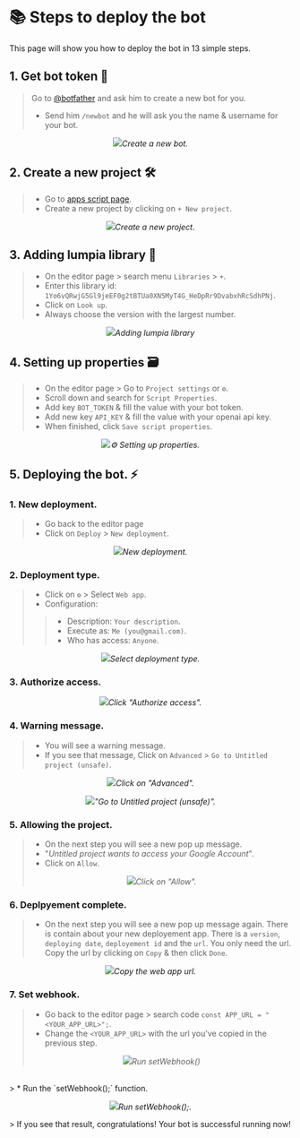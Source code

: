 # 📚 Steps to deploy the bot
This page will show you how to deploy the bot in 13 simple steps.

## 1. Get bot token 💬
> Go to [@botfather](https://t.me/botfather) and ask him to create a new bot for you.
> * Send him `/newbot` and he will ask you the name & username for your bot.
<p align="center"><img src="/assets/new-bot.jpg"><i>Create a new bot.</i></p>


## 2. Create a new project 🛠️
> * Go to [apps script page](https://script.google.com).
> * Create a new project by clicking on `+ New project`.
<p align="center"><img src="/assets/start-1.png"><i>Create a new project.</i></p>


## 3. Adding lumpia library 📄
> * On the editor page > search menu `Libraries` > `+`.
> * Enter this library id: `1Yo6vQRwjG5Gl9jeEF0g2tBTUa0XN5MyT4G_HeDpRr9DvabxhRcSdhPNj`.
> * Click on `Look up`.
> * Always choose the version with the largest number.
<p align="center"><img src="/assets/start-2.png"><i>Adding lumpia library</i></p>

## 4. Setting up properties 🗃️
> * On the editor page > Go to `Project settings` or `⚙️`.
> * Scroll down and search for `Script Properties`.
> * Add key `BOT_TOKEN` & fill the value with your bot token.
> * Add new key `API_KEY` & fill the value with your openai api key.
> * When finished, click `Save script properties`.
<p align="center"><img src="/assets/start-4.png"><i>⚙️ Setting up properties.</i></p>

## 5. Deploying the bot. ⚡
### 1. New deployment.
> * Go back to the editor page
> * Click on `Deploy` > `New deployment`.
<p align="center"><img src="/assets/start-5.png"><i>New deployment.</i></p>

### 2. Deployment type.
> * Click on `⚙️` > Select `Web app`.
> * Configuration:
>> * Description: `Your description`.
>> * Execute as: `Me (you@gmail.com)`.
>> * Who has access: `Anyone`.
<p align="center"><img src="/assets/start-6.jpg"><i>Select deployment type.</i></p>

### 3. Authorize access.
<p align="center"><img src="/assets/start-7.png"><i>Click "Authorize access".</i></p>

### 4. Warning message.
> * You will see a warning message.
> * If you see that message, Click on `Advanced` > `Go to Untitled project (unsafe)`.
<p align="center"><img src="/assets/start-8.jpg"><i>Click on "Advanced".</i></p>
<p align="center"><img src="/assets/start-9.jpg"><i>"Go to Untitled project (unsafe)".</i></p>

### 5. Allowing the project.
> * On the next step you will see a new pop up message.
> * "*Untitled project wants to access your Google Account*".
> * Click on `Allow`.
> <p align="center"><img src="/assets/start-10.jpg"><i>Click on "Allow".</i></p>

### 6. Deplpyement complete.
> * On the next step you will see a new pop up message again.
> There is contain about your new deployement app.
> There is a `version`, `deploying date`, `deployement id` and the `url`.
> You only need the url. Copy the url by clicking on `Copy` & then click `Done`.
<p align="center"><img src="/assets/start-11.png"><i>Copy the web app url.</i></p>

### 7. Set webhook.
>   * Go back to the editor page > search code `const APP_URL = "<YOUR_APP_URL>";`.
>   * Change the `<YOUR_APP_URL>` with the url you've copied in the previous step.
>   <p align="center"><img src="/assets/start-12.png"><i>Run setWebhook()</i></p>
  </br>
> * Run the `setWebhook();` function.
<p align="center"><img src="/assets/start-13.png"><i>Run setWebhook();.</i></p>
> If you see that result, congratulations! Your bot is successful running now!














